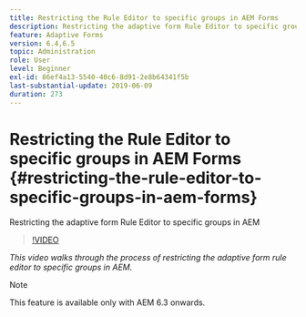 ```yaml
---
title: Restricting the Rule Editor to specific groups in AEM Forms
description: Restricting the adaptive form Rule Editor to specific groups in AEM
feature: Adaptive Forms
version: 6.4,6.5
topic: Administration
role: User
level: Beginner
exl-id: 86ef4a13-5540-40c6-8d91-2e8b64341f5b
last-substantial-update: 2019-06-09
duration: 273
---
```

# Restricting the Rule Editor to specific groups in AEM Forms {#restricting-the-rule-editor-to-specific-groups-in-aem-forms}

Restricting the adaptive form Rule Editor to specific groups in AEM

>[!VIDEO](https://video.tv.adobe.com/v/19470?quality=12&learn=on)

*This video walks through the process of restricting the adaptive form rule editor to specific groups in AEM.*

>[!NOTE]
>
>This feature is available only with AEM 6.3 onwards.
